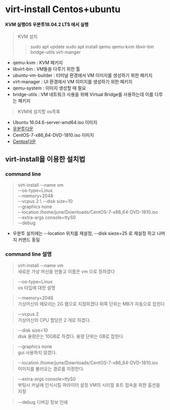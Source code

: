 # virt-install Centos+ubuntu
#### KVM 실행OS 우분투18.04.2 LTS 에서 실행
> KVM 설치 
>> sudo apt update
>> sudo apt install qemu qemu-kvm libvir-bin bridge-utils virt-manger

* qemu-kvm : KVM 패키지
* libvirt-bin : VM들을 다루기 위한 툴
* ubuntu-vm-builder : 터미널 환경에서 VM 이미지를 생성하기 위한 패키지
* virt-manager : UI 환경에서 VM 이미지를 생성하기 위한 패키지
* qemu-system : 이미지 생성할 때 필요
* bridge-utils : VM 네트워크 사용을 위해 Virtual Bridge를 사용하는데 이를 다루는 패키지

> KVM에 설치할 os목록
* Ubuntu 16.04.6-server-amd64.iso 이미지
* [우분투다운](https://www.ubuntu.com/download/alternative-downloads)
* CentOS-7-x86_64-DVD-1810.iso 이미지
* [Centos다운](http://isoredirect.centos.org/centos/7/isos/x86_64/CentOS-7-x86_64-DVD-1810.iso)

## virt-install을 이용한 설치법 
### command line
> virt-install --name vm \
 --os-type=Linux \
 --memory=2048 \
 --vcpus 2 \ 
 --disk size=10 \
 --graphics none \
 --location /home/june/Downloads/CentOS-7-x86_64-DVD-1810.iso \
 --extra-args console=ttyS0 \
 --debug
* 우분투 설치에는 --location 위치를 재설정, --disk sieze=25 로 재설정 하고 나머지 커맨드 동일
### command line 설명
> virt-install --name vm \
 새로운 가상 머신을 만들고 이름은 vm 으로 정하겠다

> --os-type=Linux \
 os 타입에 대한 설명

> --memory=2048 \
 가상머신의 메모리는 2G 램으로 지정하겠다 뒤쪽 단위는 MB가 자동으로 잡힌다

> --vcpus 2 \
 가상머신의 CPU 할당은 2 개로 하겠다.

> --disk size=10 \
 disk 용량은는 10GB로 하겠다. 용량 단위는 GB로 잡힌다 

> --graphics none \
 gui 사용하지 않겠다. 

> --location /home/june/Downloads/CentOS-7-x86_64-DVD-1810.iso \
 이미지를 불러오는 경로를 지정한다.

> --extra-args console=ttyS0 \
 부팅시 커널에 인식시킬 파라미터 설정 VM의 시리얼 포트 접속을 위한 옵션을 지정

> --debug
 디버깅 정보 인쇄


